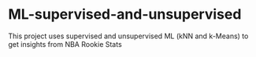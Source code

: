 # ML-supervised-and-unsupervised
This project uses supervised and unsupervised ML (kNN and k-Means) to get insights from NBA Rookie Stats

